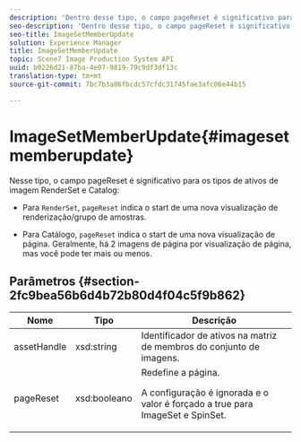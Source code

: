 ```yaml
---
description: 'Dentro desse tipo, o campo pageReset é significativo para os tipos de ativos de imagem RenderSet e Catalog '
seo-description: 'Dentro desse tipo, o campo pageReset é significativo para os tipos de ativos de imagem RenderSet e Catalog '
seo-title: ImageSetMemberUpdate
solution: Experience Manager
title: ImageSetMemberUpdate
topic: Scene7 Image Production System API
uuid: b0226d21-87ba-4e07-9819-79c9df3df13c
translation-type: tm+mt
source-git-commit: 7bc7b3a86fbcdc57cfdc31745fae3afc06e44b15

---
```



# ImageSetMemberUpdate{#imagesetmemberupdate}

Nesse tipo, o campo pageReset é significativo para os tipos de ativos de imagem RenderSet e Catalog:

* Para `RenderSet`, `pageReset` indica o start de uma nova visualização de renderização/grupo de amostras.

* Para Catálogo, `pageReset` indica o start de uma nova visualização de página. Geralmente, há 2 imagens de página por visualização de página, mas você pode ter mais ou menos.

## Parâmetros {#section-2fc9bea56b6d4b72b80d4f04c5f9b862}

<table id="table_04100BB8ABD84EF68B0A7CE3AD946414"> 
 <thead> 
  <tr> 
   <th colname="col1" class="entry"> Nome </th> 
   <th colname="col2" class="entry"> Tipo </th> 
   <th colname="col3" class="entry"> Descrição </th> 
  </tr> 
 </thead>
 <tbody> 
  <tr> 
   <td colname="col1"> <span class="codeph"> <span class="varname"> assetHandle</span></span> </td> 
   <td colname="col2"> <span class="codeph"> xsd:string</span> </td> 
   <td colname="col3"> Identificador de ativos na matriz de membros do conjunto de imagens. </td> 
  </tr> 
  <tr> 
   <td colname="col1"> <span class="codeph"> <span class="varname"> pageReset</span></span> </td> 
   <td colname="col2"> <span class="codeph"> xsd:booleano</span> </td> 
   <td colname="col3">Redefine a página. <p>A configuração é ignorada e o valor é forçado a true para <span class="codeph"> ImageSet</span> e <span class="codeph"> SpinSet</span>. </p></td> 
  </tr> 
 </tbody> 
</table>


